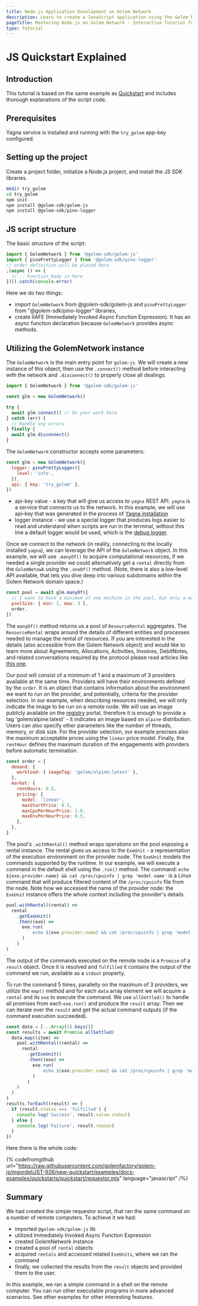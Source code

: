 ```yaml
---
title: Node.js Application Development on Golem Network
description: Learn to create a JavaScript application using the Golem Network with our tutorial where we explain the Quickstart example and steps for setting up Node.js projects and utilizing Task Executors.
pageTitle: Mastering Node.js on Golem Network - Interactive Tutorial for Developers
type: Tutorial
---
```


# JS Quickstart Explained

## Introduction

This tutorial is based on the same example as [Quickstart](/docs/creators/javascript/quickstarts/quickstart) and includes thorough explanations of the script code.

## Prerequisites

Yagna service is installed and running with the `try_golem` app-key configured.

## Setting up the project

Create a project folder, initialize a Node.js project, and install the JS SDK libraries.

```bash
mkdir try_golem
cd try_golem
npm init
npm install @golem-sdk/golem-js
npm install @golem-sdk/pino-logger
```

## JS script structure

The basic structure of the script:

```js
import { GolemNetwork } from '@golem-sdk/golem-js'
import { pinoPrettyLogger } from '@golem-sdk/pino-logger'
// order definition will be placed here
;(async () => {
  //... Function body in here
})().catch(console.error)
```

Here we do two things:

- import `GolemNetwork` from @golem-sdk/golem-js and `pinoPrettyLogger` from "@golem-sdk/pino-logger" libraries,
- create IIAFE (Immediately Invoked Async Function Expression). It has an async function declaration because `GolemNetwork` provides async methods.

## Utilizing the GolemNetwork instance

The `GolemNetwork` is the main entry point for `golem-js`. We will create a new instance of this object, then use the `.connect()` method before interacting with the network and `.disconnect()` to properly close all dealings.

```js
import { GolemNetwork } from '@golem-sdk/golem-js'

const glm = new GolemNetwork()

try {
  await glm.connect() // Do your work here
} catch (err) {
  // Handle any errors
} finally {
  await glm.disconnect()
}
```

The `GolemNetwork` constructor accepts some parameters:

```js
const glm = new GolemNetwork({
  logger: pinoPrettyLogger({
    level: 'info',
  }),
  api: { key: 'try_golem' },
})
```

- api-key value - a key that will give us access to `yagna` REST API. `yagna` is a service that connects us to the network. In this example, we will use api-key that was generated in the process of [Yagna installation](/docs/creators/javascript/examples/tools/yagna-installation-for-requestors)
- logger instance - we use a special logger that produces logs easier to read and understand when scripts are run in the terminal, without this line a default logger would be used, which is the [debug logger](https://www.npmjs.com/package/debug). 

Once we connect to the network (in reality, connecting to the locally installed `yagna`), we can leverage the API of the `GolemNetwork` object. In this example, we will use `.manyOf()` to acquire computational resources, if we needed a single provider we could alternatively get a `rental` directly from the `GolemNetowk` using the `.oneOf()` method. (Note, there is also a low-level API available, that lets you dive deep into various subdomains within the Golem Network domain space.)

```js
const pool = await glm.manyOf({
  // I want to have a minimum of one machine in the pool, but only a maximum of 3 machines can work at the same time
  poolSize: { min: 1, max: 3 },
  order,
})
```

The `manyOf()` method returns us a pool of `ResourceRental` aggregates. The `ResourceRental` wraps around the details of different entities and processes needed to manage the rental of resources. If you are interested in the details (also accessible from the Golem Network object) and would like to learn more about Agreements, Allocations, Activities, Invoices, DebitNotes, and related conversations required by the protocol please read articles like [this one](/docs/creators/common/requestor-provider-interaction#the-story).

Our pool will consist of a minimum of 1 and a maximum of 3 providers available at the same time. Providers will have their environments defined by the `order`. It is an object that contains information about the environment we want to run on the provider, and potentially, criteria for the provider selection.
In our example, when describing resources needed, we will only indicate the image to be run on a remote node. We will use an image publicly available on the [registry](https://registry.golem.network) portal, therefore it is enough to provide a tag 'golem/alpine:latest' - it indicates an image based on `alpine` distribution. Users can also specify other parameters like the number of threads, memory, or disk size.
For the provider selection, our example precises also the maximum acceptable prices using the `linear` price model. Finally, the `rentHour` defines the maximum duration of the engagements with providers before automatic termination.

```js
const order = {
  demand: {
    workload: { imageTag: 'golem/alpine:latest' },
  },
  market: {
    rentHours: 0.5,
    pricing: {
      model: 'linear',
      maxStartPrice: 0.5,
      maxCpuPerHourPrice: 1.0,
      maxEnvPerHourPrice: 0.5,
    },
  },
}
```

The pool's `.withRental()` method wraps operations on the pool exposing a rental instance. The rental gives us access to the `ExeUnit` - a representation of the execution environment on the provider node. The `ExeUnit` models the commands supported by the runtime. In our example, we will execute a command in the default shell using the `.run()` method. The command: `echo ${exe.provider.name} && cat /proc/cpuinfo | grep 'model name'` is a Linux command that will produce filtered content of the `/proc/cpuinfo` file from the node. Note how we accessed the name of the provider node: the `ExeUnit` instance offers the whole context including the provider's details.

```js
pool.withRental((rental) =>
  rental
    .getExeUnit()
    .then((exe) =>
      exe.run(
        ` echo ${exe.provider.name} && cat /proc/cpuinfo | grep 'model name' `
      )
    )
)
```

The output of the commands executed on the remote node is a `Promise` of a `result` object. Once it is resolved and `fulfilled` it contains the output of the command we run, available as a `stdout` property.

To run the command 5 times, parallelly on the maximum of 3 providers, we utilize the `map()` method and for each `data` array element we will acquire a `rental` and its `exe` to execute the command. We use `allSettled()` to handle all promises from each `exe.run()` and produce the `result` array. Then we can iterate over the `result` and get the actual command outputs (if the command execution succeeded).

```js
const data = [...Array(5).keys()]
const results = await Promise.allSettled(
  data.map((item) =>
    pool.withRental((rental) =>
      rental
        .getExeUnit()
        .then((exe) =>
          exe.run(
            ` echo ${exe.provider.name} && cat /proc/cpuinfo | grep 'model name' `
          )
        )
    )
  )
)
results.forEach((result) => {
  if (result.status === 'fulfilled') {
    console.log('Success', result.value.stdout)
  } else {
    console.log('Failure', result.reason)
  }
})
```

Here there is the whole code:

{% codefromgithub url="https://raw.githubusercontent.com/golemfactory/golem-js/mgordel/JST-926/new-quickstart/examples/docs-examples/quickstarts/quickstart/requestor.mjs" language="javascript" /%}

## Summary

We had created the simple requestor script, that ran the same command on a number of remote computers.
To achieve it we had:

- imported `@golem-sdk/golem-js` lib
- utilized Immediately Invoked Async Function Expression
- created GolemNetwork instance
- created a pool of `rental` objects
- acquired `rentals` and accessed related `ExeUnits`, where we ran the command
- finally, we collected the results from the `result` objects and provided them to the user.

In this example, we ran a simple command in a shell on the remote computer. You can run other executable programs in more advanced scenarios. See other examples for other interesting features.
